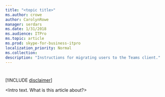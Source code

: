 ```yaml
---
title: "<topic title>"
ms.author: crowe
author: CarolynRowe
manager: serdars
ms.date: 1/31/2018
ms.audience: ITPro
ms.topic: article
ms.prod: skype-for-business-itpro
localization_priority: Normal
ms.collection: 
description: "Instructions for migrating users to the Teams client."
---
```


# <Topic title>

[!INCLUDE [disclaimer](../disclaimer.md)]

<Intro text. What is this article about?>





